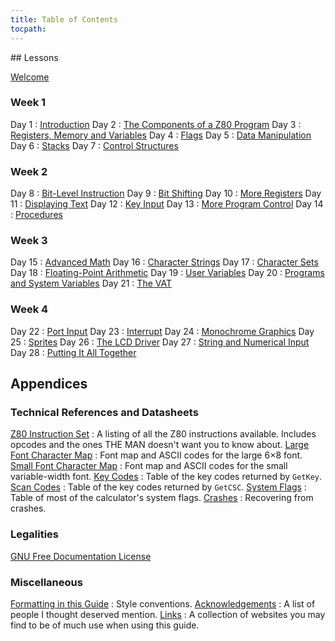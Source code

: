 ```yaml
---
title: Table of Contents
tocpath:
---
```


<div class="no-pop">
## Lessons

[Welcome](../welcome.html)

### Week 1

Day 1
:    [Introduction](day01.html)
Day 2
:    [The Components of a Z80 Program](day02.html)
Day 3
:    [Registers, Memory and Variables](day03.html)
Day 4
:    [Flags](day04.html)
Day 5
:    [Data Manipulation](day05.html)
Day 6
:    [Stacks](day06.html)
Day 7
:    [Control Structures](day07.html)

### Week 2

Day 8
:    [Bit-Level Instruction](day08.html)
Day 9
:    [Bit Shifting](day09.html)
Day 10
:    [More Registers](day10.html)
Day 11
:    [Displaying Text](day11.html)
Day 12
:    [Key Input](day12.html)
Day 13
:    [More Program Control](day13.html)
Day 14
:    [Procedures](day14.html)

### Week 3

Day 15
:    [Advanced Math](day15.html)
Day 16
:    [Character Strings](day16.html)
Day 17
:    [Character Sets](day17.html)
Day 18
:    [Floating-Point Arithmetic](day18.html)
Day 19
:    [User Variables](day19.html)
Day 20
:    [Programs and System Variables](day20.html)
Day 21
:    [The VAT](day21.html)

### Week 4

Day 22
:    [Port Input](day22.html)
Day 23
:    [Interrupt](day23.html)
Day 24
:    [Monochrome Graphics](day24.html)
Day 25
:    [Sprites](day25.html)
Day 26
:    [The LCD Driver](day26.html)
Day 27
:    [String and Numerical Input](day27.html)
Day 28
:    [Putting It All Together](day28.html)

## Appendices

### Technical References and Datasheets

[Z80 Instruction Set](../ref/z80is.html)
:    A listing of all the Z80 instructions available. Includes opcodes and the
     ones THE MAN doesn't want you to know about.
[Large Font Character Map](../ref/lfont.html)
:    Font map and ASCII codes for the large 6×8 font.
[Small Font Character Map](../ref/sfont.html)
:    Font map and ASCII codes for the small variable-width font.
[Key Codes](../ref/keycodes.html)
:    Table of the key codes returned by `GetKey`.
[Scan Codes](../ref/scancodes.html)
:    Table of the key codes returned by `GetCSC`.
[System Flags](../ref/sysflags.html)
:    Table of most of the calculator's system flags.
[Crashes](../ref/crash.html)
:    Recovering from crashes.

### Legalities

[GNU Free Documentation License](../gfdl.html)

### Miscellaneous

[Formatting in this Guide](../ref/format.html)
:    Style conventions.
[Acknowledgements](../ref/credit.html)
:    A list of people I thought deserved mention.
[Links](../ref/linx.html)
:    A collection of websites you may find to be of much use when using this
     guide.

</div>
